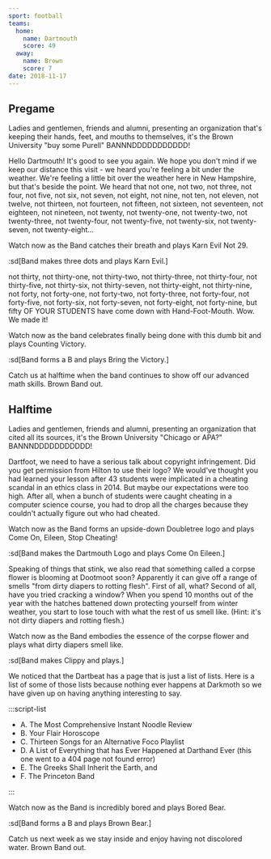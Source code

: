 ```yaml
---
sport: football
teams:
  home:
    name: Dartmouth
    score: 49
  away:
    name: Brown
    score: 7
date: 2018-11-17
---
```


## Pregame

Ladies and gentlemen, friends and alumni, presenting an organization that's keeping their hands, feet, and mouths to themselves, it's the Brown University "buy some Purell" BANNNDDDDDDDDDDD!

Hello Dartmouth! It's good to see you again. We hope you don't mind if we keep our distance this visit - we heard you're feeling a bit under the weather. We're feeling a little bit over the weather here in New Hampshire, but that's beside the point. We heard that not one, not two, not three, not four, not five, not six, not seven, not eight, not nine, not ten, not eleven, not twelve, not thirteen, not fourteen, not fifteen, not sixteen, not seventeen, not eighteen, not nineteen, not twenty, not twenty-one, not twenty-two, not twenty-three, not twenty-four, not twenty-five, not twenty-six, not twenty-seven, not twenty-eight...

Watch now as the Band catches their breath and plays Karn Evil Not 29.

:sd[Band makes three dots and plays Karn Evil.]

not thirty, not thirty-one, not thirty-two, not thirty-three, not thirty-four, not thirty-five, not thirty-six, not thirty-seven, not thirty-eight, not thirty-nine, not forty, not forty-one, not forty-two, not forty-three, not forty-four, not forty-five, not forty-six, not forty-seven, not forty-eight, not forty-nine, but fifty OF YOUR STUDENTS have come down with Hand-Foot-Mouth. Wow. We made it!

Watch now as the band celebrates finally being done with this dumb bit and plays Counting Victory.

:sd[Band forms a B and plays Bring the Victory.]

Catch us at halftime when the band continues to show off our advanced math skills. Brown Band out.

## Halftime

Ladies and gentlemen, friends and alumni, presenting an organization that cited all its sources, it's the Brown University "Chicago or APA?" BANNNDDDDDDDDDDD!

Dartfoot, we need to have a serious talk about copyright infringement. Did you get permission from Hilton to use their logo? We would've thought you had learned your lesson after 43 students were implicated in a cheating scandal in an ethics class in 2014. But maybe our expectations were too high. After all, when a bunch of students were caught cheating in a computer science course, you had to drop all the charges because they couldn't actually figure out who had cheated.

Watch now as the Band forms an upside-down Doubletree logo and plays Come On, Eileen, Stop Cheating!

:sd[Band makes the Dartmouth Logo and plays Come On Eileen.]

Speaking of things that stink, we also read that something called a corpse flower is blooming at Dootmoot soon? Apparently it can give off a range of smells "from dirty diapers to rotting flesh". First of all, what? Second of all, have you tried cracking a window? When you spend 10 months out of the year with the hatches battened down protecting yourself from winter weather, you start to lose touch with what the rest of us smell like. (Hint: it's not dirty diapers and rotting flesh.)

Watch now as the Band embodies the essence of the corpse flower and plays what dirty diapers smell like.

:sd[Band makes Clippy and plays.]

We noticed that the Dartbeat has a page that is just a list of lists. Here is a list of some of those lists because nothing ever happens at Darkmoth so we have given up on having anything interesting to say.

:::script-list

- A. The Most Comprehensive Instant Noodle Review
- B. Your Flair Horoscope
- C. Thirteen Songs for an Alternative Foco Playlist
- D. A List of Everything that has Ever Happened at Darthand Ever (this one went to a 404 page not found error)
- E. The Greeks Shall Inherit the Earth, and
- F. The Princeton Band

:::

Watch now as the Band is incredibly bored and plays Bored Bear.

:sd[Band forms a B and plays Brown Bear.]

Catch us next week as we stay inside and enjoy having not discolored water. Brown Band out.
